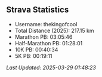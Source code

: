 


## Strava Statistics

- Username: thekingofcool
- Total Distance (2025): 217.15 km
- Marathon PB: 03:05:46
- Half-Marathon PB: 01:28:01
- 10K PB: 00:40:34
- 5K PB: 00:19:11

*Last Updated: 2025-03-29 01:48:23*
